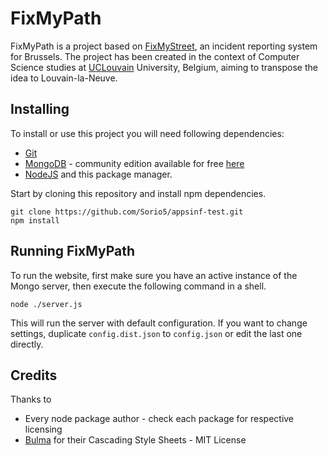 # FixMyPath
FixMyPath is a project based on [FixMyStreet](https://fixmystreet.brussels), an incident reporting system for Brussels. The project has been created in the context of Computer Science studies at [UCLouvain](https://uclouvain.be) University, Belgium, aiming to transpose the idea to Louvain-la-Neuve.

## Installing
To install or use this project you will need following dependencies:
- [Git](https://git-scm.com)
- [MongoDB](https://mongodb.com) - community edition available for free [here](https://www.mongodb.com/try/download/community)
- [NodeJS](https://nodejs.org) and this package manager.

Start by cloning this repository and install npm dependencies.
```shell
git clone https://github.com/Sorio5/appsinf-test.git
npm install
```

## Running FixMyPath
To run the website, first make sure you have an active instance of the Mongo server, then execute the following command in a shell.
```shell
node ./server.js
```
This will run the server with default configuration. If you want to change settings, duplicate `config.dist.json` to `config.json` or edit the last one directly.

## Credits
Thanks to
- Every node package author - check each package for respective licensing
- [Bulma](https://bulma.io) for their Cascading Style Sheets - MIT License